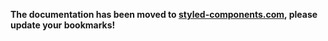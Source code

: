 **The documentation has been moved to [styled-components.com](https://www.styled-components.com/docs/api#typescript), please update your bookmarks!**
